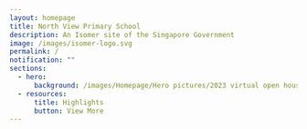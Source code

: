 ```yaml
---
layout: homepage
title: North View Primary School
description: An Isomer site of the Singapore Government
image: /images/isomer-logo.svg
permalink: /
notification: ""
sections:
  - hero:
      background: /images/Homepage/Hero pictures/2023 virtual open house motd (4).png
  - resources:
      title: Highlights
      button: View More
---
```


